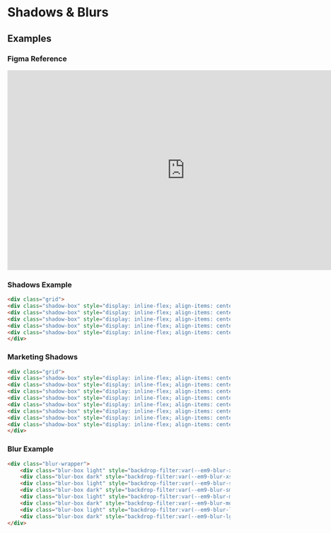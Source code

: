 # Shadows & Blurs




## Examples

### Figma Reference
<iframe style="border: 1px solid rgba(0, 0, 0, 0.1);" width="800" height="450" src="https://www.figma.com/embed?embed_host=share&url=https%3A%2F%2Fwww.figma.com%2Ffile%2Fjyzlk4D3oSPok5wIy0aYnS%2Fem9-DSM---Web-UI-Kit%3Fnode-id%3D4890%253A152411" allowfullscreen></iframe>


### Shadows Example
```html preview
<div class="grid">
<div class="shadow-box" style="display: inline-flex; align-items: center; justify-content: center; box-shadow:var(--em9-shadow-xs);">xs</div>
<div class="shadow-box" style="display: inline-flex; align-items: center; justify-content: center; box-shadow:var(--em9-shadow-sm);">sm</div>
<div class="shadow-box" style="display: inline-flex; align-items: center; justify-content: center; box-shadow:var(--em9-shadow-md);">md</div>
<div class="shadow-box" style="display: inline-flex; align-items: center; justify-content: center; box-shadow:var(--em9-shadow-lg);">lg</div>
<div class="shadow-box" style="display: inline-flex; align-items: center; justify-content: center; box-shadow:var(--em9-shadow-xl);">xl</div>
</div>
```


### Marketing Shadows
```html preview
<div class="grid">
<div class="shadow-box" style="display: inline-flex; align-items: center; justify-content: center; font-size: var(--em9-font-size-x-small); box-shadow:var(--em9-shadow-skim-xs);">Skim (xs)</div>
<div class="shadow-box" style="display: inline-flex; align-items: center; justify-content: center; font-size: var(--em9-font-size-x-small); box-shadow:var(--em9-shadow-hover-sm);">Hover (sm)</div>
<div class="shadow-box" style="display: inline-flex; align-items: center; justify-content: center; font-size: var(--em9-font-size-x-small); box-shadow:var(--em9-shadow-lifted-md);">Lifted (md)</div>
<div class="shadow-box" style="display: inline-flex; align-items: center; justify-content: center; font-size: var(--em9-font-size-x-small); box-shadow:var(--em9-shadow-raised-lg);">Raised (lg)</div>
<div class="shadow-box" style="display: inline-flex; align-items: center; justify-content: center; font-size: var(--em9-font-size-x-small); box-shadow:var(--em9-shadow-floating-xl);">Floating (xl)</div>
<div class="shadow-box" style="display: inline-flex; align-items: center; justify-content: center; font-size: var(--em9-font-size-x-small); box-shadow:var(--em9-shadow-floating-2xl);">Floating (2xl)</div>
<div class="shadow-box" style="display: inline-flex; align-items: center; justify-content: center; font-size: var(--em9-font-size-x-small); box-shadow:var(--em9-shadow-floating-3xl);">Floating (3xl)</div>
<div class="shadow-box" style="display: inline-flex; align-items: center; justify-content: center; font-size: var(--em9-font-size-x-small); box-shadow:var(--em9-shadow-outline);">Outline (3xl)</div>
</div>
```

### Blur Example
```html preview
<div class="blur-wrapper">
	<div class="blur-box light" style="backdrop-filter:var(--em9-blur-xs);"></div>
	<div class="blur-box dark" style="backdrop-filter:var(--em9-blur-xs);"></div>
	<div class="blur-box light" style="backdrop-filter:var(--em9-blur-sm);"></div>
	<div class="blur-box dark" style="backdrop-filter:var(--em9-blur-sm);"></div>
	<div class="blur-box light" style="backdrop-filter:var(--em9-blur-md);"></div>
	<div class="blur-box dark" style="backdrop-filter:var(--em9-blur-md);"></div>
	<div class="blur-box light" style="backdrop-filter:var(--em9-blur-lg);"></div>
	<div class="blur-box dark" style="backdrop-filter:var(--em9-blur-lg);"></div>
</div>
```

<style>
	.shadow-box{margin-right:var(--em9-spacing-5) ;width:var(--em9-spacing-20); height:var(--em9-spacing-20); background:var(--em9-color-white); border-radius:var(--em9-border-radius-large);display:inline-block;}
	.blur-wrapper{background:url("https://w0.peakpx.com/wallpaper/251/299/HD-wallpaper-white-triangle-texture-background-elegant-luxury-pattern-premium.jpg") no-repeat center center;background-size:cover; display:flex;flex-flow:row wrap; justify-content:space-around ; }
	.blur-box{width:46%; height:var(--em9-spacing-20); border-radius:var(--em9-border-radius-lg); margin:var(--em9-spacing-2) 0;}
	.blur-box.dark{background:hsla(217, 23%, 27%, 0.3);}
	.blur-box.light{background:hsla(0, 0%, 100%, 0.3);}
  .code-block__preview {background: var(--em9-color-primary-50);}
</style>



